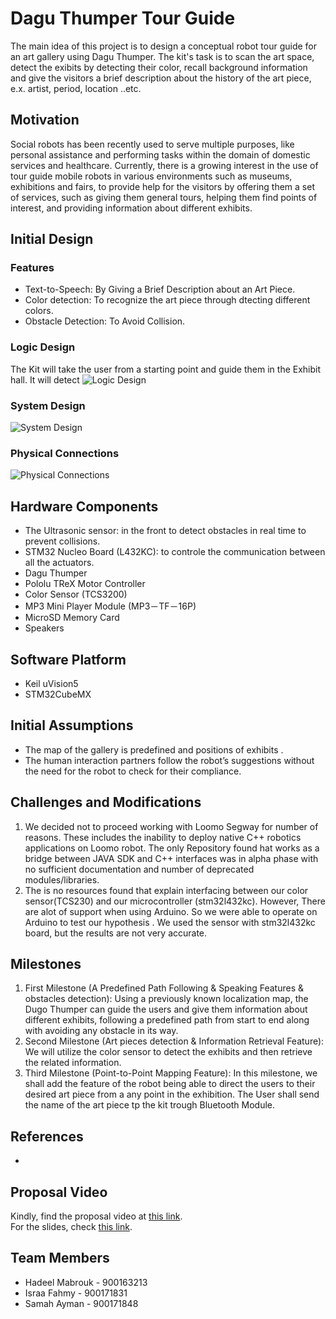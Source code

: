 
# Dagu Thumper Tour Guide
The main idea of this project is to design a conceptual robot tour guide for an art gallery using Dagu Thumper. The kit's task is to scan the art space, detect the exibits by detecting their color, recall background information and give the visitors a brief description about the history of the art piece, e.x. artist, period, location ..etc.

## Motivation 
Social robots has been recently used to serve multiple purposes, like personal assistance and performing tasks within the domain of domestic services and healthcare. Currently, there is a growing interest in the use of tour guide mobile robots in various environments such as museums, exhibitions and fairs, to provide help for the visitors by offering them a set of services, such as giving them general tours, helping them find points of interest, and providing information about different exhibits.

## Initial Design 
### Features
* Text-to-Speech: By Giving a Brief Description about an Art Piece.
* Color detection: To recognize the art piece through dtecting different colors.
* Obstacle Detection: To Avoid Collision.

### Logic Design 
The Kit will take the user from a starting point and guide them in the Exhibit hall. It will detect 
![Logic Design](https://github.com/HadeelMabrouk/Embedded-Project-2/blob/main/Images/logic.PNG)

### System Design
![System Design](https://github.com/HadeelMabrouk/Embedded-Project-2/blob/main/Images/system2.png)

### Physical Connections 
![Physical Connections](https://github.com/HadeelMabrouk/Embedded-Project-2/blob/main/Images/thumper1.jpeg) 

## Hardware Components    
* The Ultrasonic sensor: in the front to detect obstacles in real time to prevent collisions.
* STM32 Nucleo Board (L432KC): to controle the communication between all the actuators. 
* Dagu Thumper
* Pololu TReX Motor Controller
* Color Sensor (TCS3200)
* MP3 Mini Player Module (MP3－TF－16P)
* MicroSD Memory Card
* Speakers



## Software Platform 
* Keil uVision5
* STM32CubeMX


## Initial Assumptions
* The map of the gallery is predefined and positions of exhibits .
* The human interaction partners follow the robot’s suggestions without the need for the robot to check for their compliance.

## Challenges and Modifications 
1. We decided not to proceed working with Loomo Segway for number of reasons. These includes the inability to deploy native C++ robotics applications on Loomo robot. The only Repository found hat works as a bridge between JAVA SDK and C++ interfaces was in alpha phase with no sufficient documentation and number of deprecated modules/libraries. 
2. The is no resources found that explain interfacing between our color sensor(TCS230) and our microcontroller (stm32l432kc). However, There are alot of support when using Arduino. So we were able to operate on Arduino to test our hypothesis . We used the sensor with stm32l432kc board, but the results are not very accurate. 

## Milestones
1. First Milestone (A Predefined Path Following & Speaking Features & obstacles detection): Using a previously known localization map, the Dugo Thumper can guide the users and give them information about different exhibits, following a predefined path from start to end along with avoiding any obstacle in its way. 
2. Second Milestone (Art pieces detection & Information Retrieval Feature): We will utilize the color sensor to detect the exhibits and then retrieve the related information. 
3. Third Milestone (Point-to-Point Mapping Feature): In this milestone, we shall add the feature of the robot being able to direct the users to their desired art piece from a any point in the exhibition. The User shall send the name of the art piece tp the kit trough Bluetooth Module. 


## References
*


## Proposal Video
Kindly, find the proposal video at [this link](https://drive.google.com/file/d/1foOe66EDGX7r4gehLcNGmYwh58q4fUl_/view?usp=sharing).  
For the slides, check [this link](https://drive.google.com/file/d/1M-g5JhZSnqB3LKiKBddfGtiu3rjULKN2/view?usp=sharing).

## Team Members
* Hadeel Mabrouk - 900163213
* Israa Fahmy - 900171831
* Samah Ayman - 900171848
